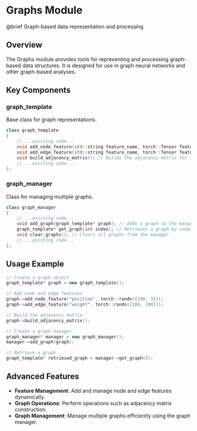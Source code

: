 # Graphs Module

@brief Graph-based data representation and processing

## Overview

The Graphs module provides tools for representing and processing graph-based data structures. It is designed for use in graph neural networks and other graph-based analyses.

## Key Components

### graph_template

Base class for graph representations.

```cpp
class graph_template
{
    // ...existing code...
    void add_node_feature(std::string feature_name, torch::Tensor feature_data); // Adds a node feature
    void add_edge_feature(std::string feature_name, torch::Tensor feature_data); // Adds an edge feature
    void build_adjacency_matrix(); // Builds the adjacency matrix for the graph
    // ...existing code...
};
```

### graph_manager

Class for managing multiple graphs.

```cpp
class graph_manager
{
    // ...existing code...
    void add_graph(graph_template* graph); // Adds a graph to the manager
    graph_template* get_graph(int index); // Retrieves a graph by index
    void clear_graphs(); // Clears all graphs from the manager
    // ...existing code...
};
```

## Usage Example

```cpp
// Create a graph object
graph_template* graph = new graph_template();

// Add node and edge features
graph->add_node_feature("position", torch::randn({100, 3}));
graph->add_edge_feature("weight", torch::randn({100, 100}));

// Build the adjacency matrix
graph->build_adjacency_matrix();

// Create a graph manager
graph_manager* manager = new graph_manager();
manager->add_graph(graph);

// Retrieve a graph
graph_template* retrieved_graph = manager->get_graph(0);
```

## Advanced Features

- **Feature Management**: Add and manage node and edge features dynamically.
- **Graph Operations**: Perform operations such as adjacency matrix construction.
- **Graph Management**: Manage multiple graphs efficiently using the graph manager.